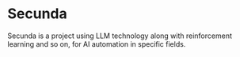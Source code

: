 # Secunda
Secunda is a project using LLM technology along with reinforcement learning and so on, for AI automation in specific fields.

